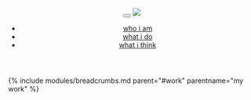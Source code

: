 <header>
  <nav class="navbar navbar-custom navbar-toggleable-sm navbar-light fixed-top">
  <button class="navbar-toggler navbar-toggler-right" type="button" data-toggle="collapse" data-target="#navbarSupportedContent" aria-controls="navbarSupportedContent" aria-expanded="false" aria-label="Toggle navigation">
    <span class="navbar-toggler-icon"></span>
  </button>
  <a class="navbar-brand" href="/"><img src="/assets/images/logo.png"></a>
  <div class="collapse navbar-collapse justify-content-end" id="navbarSupportedContent">
    <ul class="navbar-nav">
      <li class="nav-item">
        <a class="nav-link" href="/#about">who i am</a>
      </li>
      <li class="nav-item">
        <a class="nav-link active" href="/#work">what i do</a>
      </li>
      <li class="nav-item">
        <a class="nav-link" href="/#blog">what i think</a>
      </li>
    </ul>
  </div>
  </nav>
</header>
<div class="subheader">
  <div class="pull-right">
    {% include modules/breadcrumbs.md parent="#work" parentname="my work" %}
  </div>
</div>
